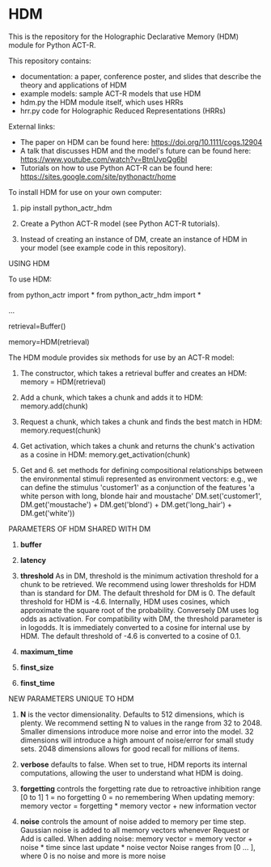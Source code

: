 # HDM

This is the repository for the Holographic Declarative Memory (HDM) module for Python ACT-R.

This repository contains:
- documentation: a paper, conference poster, and slides that describe the theory and applications of HDM
- example models: sample ACT-R models that use HDM
- hdm.py the HDM module itself, which uses HRRs
- hrr.py code for Holographic Reduced Representations (HRRs)

External links:
- The paper on HDM can be found here: https://doi.org/10.1111/cogs.12904
- A talk that discusses HDM and the model's future can be found here: https://www.youtube.com/watch?v=BtnUvpQg6bI
- Tutorials on how to use Python ACT-R can be found here: https://sites.google.com/site/pythonactr/home

To install HDM for use on your own computer:


1. pip install python_actr_hdm

2. Create a Python ACT-R model (see Python ACT-R tutorials).

3. Instead of creating an instance of DM, create an instance of HDM in your model (see example code in this repository).

USING HDM

To use HDM:

   from python_actr import *
   from python_actr_hdm import *

 ...

   retrieval=Buffer()

   memory=HDM(retrieval)

The HDM module provides six methods for use by an ACT-R model:

1. The constructor, which takes a retrieval buffer and creates an HDM:
memory = HDM(retrieval)

2. Add a chunk, which takes a chunk and adds it to HDM:
memory.add(chunk)

3. Request a chunk, which takes a chunk and finds the best match in HDM:
memory.request(chunk)

4. Get activation, which takes a chunk and returns the chunk's activation as a cosine in HDM:
memory.get_activation(chunk)

5. Get and 6. set methods for defining compositional relationships between the environmental stimuli represented as environment vectors:
e.g., we can define the stimulus 'customer1' as a conjunction of the features 'a white person with long, blonde hair and moustache'
DM.set('customer1', DM.get('moustache') + DM.get('blond') + DM.get('long_hair') + DM.get('white'))

PARAMETERS OF HDM SHARED WITH DM

1. **buffer**
2. **latency**
3. **threshold**
As in DM, threshold is the minimum activation threshold for a chunk to be retrieved. We recommend using lower thresholds for HDM than is standard for DM. The default threshold for DM is 0. The default threshold for HDM is -4.6. 
Internally, HDM uses cosines, which approximate the square root of the probability. Conversely DM uses log odds as activation. For compatibility with DM, the threshold parameter is in logodds. It is immediately converted to a cosine for internal use by HDM.
The default threshold of -4.6 is converted to a cosine of 0.1.

4. **maximum_time**
5. **finst_size**
6. **finst_time**

NEW PARAMETERS UNIQUE TO HDM

1. **N** is the vector dimensionality. Defaults to 512 dimensions, which is plenty. We recommend setting N to values in the range from 32 to 2048. Smaller dimensions introduce more noise and error into the model. 32 dimensions will introduce a high amount of noise/error for small study sets. 2048 dimensions allows for good recall for millions of items. 
2. **verbose** defaults to false. When set to true, HDM reports its internal computations, allowing the user to understand what HDM is doing.
3. **forgetting** controls the forgetting rate due to retroactive inhibition
range [0 to 1]
1 = no forgetting
0 = no remembering
When updating memory:
memory vector =  forgetting * memory vector + new information vector

4. **noise** controls the amount of noise added to memory per time step. Gaussian noise is added to all memory vectors whenever Request or Add is called.
When adding noise:
memory vector = memory vector + noise * time since last update * noise vector
Noise ranges from [0 ... ], where 0 is no noise and more is more noise
